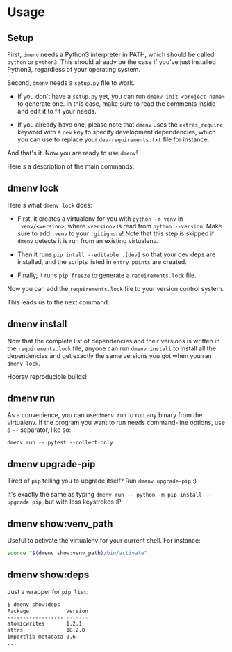# Usage

## Setup

First, `dmenv` needs a Python3 interpreter in PATH, which should be called `python` or `python3`. This should already be the case if you've just installed Python3, regardless of your operating system.

Second, `dmenv` needs a `setup.py` file to work.

* If you don't have a `setup.py` yet, you can run `dmenv init <project name>`
  to generate one. In this case, make sure to read the comments inside
  and edit it to fit your needs.

* If you already have one, please note that `dmenv` uses the `extras_require` keyword with a `dev` key
  to specify development dependencies, which you can use to replace your `dev-requirements.txt`
  file for instance.

And that's it. Now you are ready to use `dmenv`!

Here's a description of the main commands:


## dmenv lock

Here's what `dmenv lock` does:

* First, it creates a virtualenv for you with `python -m venv` in
  `.venv/<version>`, where `<version>` is read from `python --version`. Make
  sure to add `.venv` to your `.gitignore`! Note that this step is skipped
  if `dmenv` detects it is run from an existing virtualenv.

* Then it runs `pip intall --editable .[dev]` so that your dev deps are installed, and the scripts listed in `entry_points` are
  created.

* Finally, it runs `pip freeze` to generate a `requirements.lock` file.

Now you can add the `requirements.lock` file to your version control system.

This leads us to the next command.

## dmenv install

Now that the complete list of dependencies and their versions is written in the
`requirements.lock` file, anyone can run `dmenv install` to install all the
dependencies and get exactly the same versions you got when you ran `dmenv lock`.

Hooray reproducible builds!

## dmenv run

As a convenience, you can use:`dmenv run` to run any binary from the virtualenv. If the program you want to run
needs command-line options, use a `--` separator, like so:

```console
dmenv run -- pytest --collect-only
```

## dmenv upgrade-pip

Tired of `pip` telling you to upgrade itself? Run `dmenv upgrade-pip` :)

It's exactly the same as typing `dmenv run -- python -m pip install --upgrade pip`, but with less keystrokes :P


## dmenv show:venv_path

Useful to activate the virtualenv for your current shell. For instance:

```bash
source "$(dmenv show:venv_path)/bin/activate"
```

## dmenv show:deps

Just a wrapper for `pip list`:

```bash
$ dmenv show:deps
Package            Version
------------------ -------
atomicwrites       1.2.1
attrs              18.2.0
importlib-metadata 0.6
...
```
